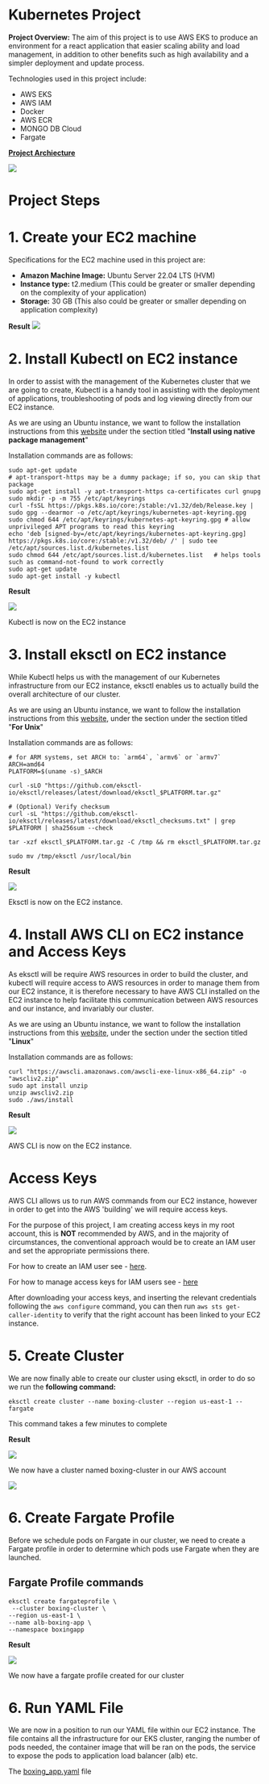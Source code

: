 # **Kubernetes Project**

**Project Overview:** The aim of this project is to use AWS EKS to produce an environment for a react application that easier scaling ability and load management, in addition to other benefits such as high availability and a simpler deployment and update process.

Technologies used in this project include:

- AWS EKS
- AWS IAM
- Docker
- AWS ECR
- MONGO DB Cloud
- Fargate

<ins>**Project Archiecture**<ins>

![](/assets/images/diagram-export-16-02-2025-10_35_25.png)

# **Project Steps**

# **1. Create your EC2 machine**

Specifications for the EC2 machine used in this project are:

   - **Amazon Machine Image:** Ubuntu Server 22.04 LTS (HVM)
   - **Instance type:** t2.medium (This could be greater or smaller depending on the complexity of your application)
   - **Storage:** 30 GB (This also could be greater or smaller depending on application complexity)
     
**Result**
![](/assets/images/Imagem1.jpg)

# **2. Install Kubectl on EC2 instance**

In order to assist with the management of the Kubernetes cluster that we are going to create, Kubectl is a handy tool in assisting with the deployment of applications, troubleshooting of pods and log viewing directly from our EC2 instance.

As we are using an Ubuntu instance, we want to follow the installation instructions from this [website](https://kubernetes.io/docs/tasks/tools/install-kubectl-linux/)
under the section titled "**Install using native package management**"

Installation commands are as follows:

```
sudo apt-get update
# apt-transport-https may be a dummy package; if so, you can skip that package
sudo apt-get install -y apt-transport-https ca-certificates curl gnupg
sudo mkdir -p -m 755 /etc/apt/keyrings
curl -fsSL https://pkgs.k8s.io/core:/stable:/v1.32/deb/Release.key | sudo gpg --dearmor -o /etc/apt/keyrings/kubernetes-apt-keyring.gpg
sudo chmod 644 /etc/apt/keyrings/kubernetes-apt-keyring.gpg # allow unprivileged APT programs to read this keyring
echo 'deb [signed-by=/etc/apt/keyrings/kubernetes-apt-keyring.gpg] https://pkgs.k8s.io/core:/stable:/v1.32/deb/ /' | sudo tee /etc/apt/sources.list.d/kubernetes.list
sudo chmod 644 /etc/apt/sources.list.d/kubernetes.list   # helps tools such as command-not-found to work correctly
sudo apt-get update
sudo apt-get install -y kubectl
```

**Result**

![](/assets/images/Imagem2.jpg)

Kubectl is now on the EC2 instance

# **3. Install eksctl on EC2 instance**

While Kubectl helps us with the management of our Kubernetes infrastructure from our EC2 instance, eksctl enables us to actually build the overall architecture of our cluster. 

As we are using an Ubuntu instance, we want to follow the installation instructions from this [website](https://eksctl.io/installation/), under the section under the section titled "**For Unix**"

Installation commands are as follows:

```
# for ARM systems, set ARCH to: `arm64`, `armv6` or `armv7`
ARCH=amd64
PLATFORM=$(uname -s)_$ARCH

curl -sLO "https://github.com/eksctl-io/eksctl/releases/latest/download/eksctl_$PLATFORM.tar.gz"

# (Optional) Verify checksum
curl -sL "https://github.com/eksctl-io/eksctl/releases/latest/download/eksctl_checksums.txt" | grep $PLATFORM | sha256sum --check

tar -xzf eksctl_$PLATFORM.tar.gz -C /tmp && rm eksctl_$PLATFORM.tar.gz

sudo mv /tmp/eksctl /usr/local/bin
```

**Result**

![](/assets/images/Imagem3.jpg)

Eksctl is now on the EC2 instance.

# **4. Install AWS CLI on EC2 instance and Access Keys**

As eksctl will be require AWS resources in order to build the cluster, and kubectl will require access to AWS resources in order to manage them from our EC2 instance, it is therefore necessary to have AWS CLI installed on the EC2 instance to help facilitate this communication between AWS resources and our instance, and invariably our cluster.

As we are using an Ubuntu instance, we want to follow the installation instructions from this [website](https://docs.aws.amazon.com/cli/latest/userguide/getting-started-install.html), under the section under the section titled "**Linux**"

Installation commands are as follows:

```
curl "https://awscli.amazonaws.com/awscli-exe-linux-x86_64.zip" -o "awscliv2.zip"
sudo apt install unzip
unzip awscliv2.zip
sudo ./aws/install
```

**Result**

![](/assets/images/Imagem4.jpg)

AWS CLI is now on the EC2 instance.

# **Access Keys**

AWS CLI allows us to run AWS commands from our EC2 instance, however in order to get into the AWS 'building' we will require access keys.

For the purpose of this project, I am creating access keys in my root account, this is **NOT** recommended by AWS, and in the majority of circumstances, the conventional approach would be to create an IAM user and set the appropriate permissions there. 

For how to create an IAM user see - [here](https://docs.aws.amazon.com/IAM/latest/UserGuide/id_users_create.html).

For how to manage access keys for IAM users see - [here](https://docs.aws.amazon.com/IAM/latest/UserGuide/id_credentials_access-keys.html)

After downloading your access keys, and inserting the relevant credentials following the ```aws configure``` command, you can then run ```aws sts get-caller-identity``` to verify that the right account has been linked to your EC2 instance.

# **5. Create Cluster**

We are now finally able to create our cluster using eksctl, in order to do so we run the **following command:**

```eksctl create cluster --name boxing-cluster --region us-east-1 --fargate```

This command takes a few minutes to complete 

**Result**

![](/assets/images/Imagem5.jpg)

We now have a cluster named boxing-cluster in our AWS account

![](/assets/images/Imagem6.jpg)

# **6. Create Fargate Profile**

Before we schedule pods on Fargate in our cluster, we need to create a Fargate profile in order to determine which pods use Fargate when they are launched. 

## Fargate Profile commands

```
eksctl create fargateprofile \
 --cluster boxing-cluster \
--region us-east-1 \
--name alb-boxing-app \
--namespace boxingapp
```
**Result**

![](/assets/images/Imagem7.jpg)

We now have a fargate profile created for our cluster

# **6. Run YAML File**

We are now in a position to run our YAML file within our EC2 instance. The file contains all the infrastructure for our EKS cluster, ranging the number of pods needed, the container image that will be ran on the pods, the service to expose the pods to application load balancer (alb) etc.

The [boxing_app.yaml](https://github.com/AdewaleTalabi/boxingcomp/blob/main/boxing_app.yaml) file

